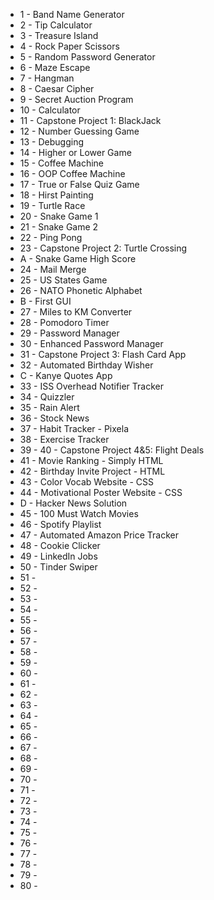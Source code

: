 - 1 - Band Name Generator 
- 2 - Tip Calculator
- 3 - Treasure Island
- 4 - Rock Paper Scissors
- 5 - Random Password Generator
- 6 - Maze Escape
- 7 - Hangman
- 8 - Caesar Cipher
- 9 - Secret Auction Program
- 10 - Calculator
- 11 - Capstone Project 1: BlackJack
- 12 - Number Guessing Game
- 13 - Debugging
- 14 - Higher or Lower Game
- 15 - Coffee Machine
- 16 - OOP Coffee Machine
- 17 - True or False Quiz Game
- 18 - Hirst Painting
- 19 - Turtle Race 
- 20 - Snake Game 1
- 21 - Snake Game 2
- 22 - Ping Pong
- 23 - Capstone Project 2: Turtle Crossing
- A - Snake Game High Score
- 24 - Mail Merge
- 25 - US States Game
- 26 - NATO Phonetic Alphabet
- B - First GUI 
- 27 - Miles to KM Converter
- 28 - Pomodoro Timer
- 29 - Password Manager
- 30 - Enhanced Password Manager
- 31 - Capstone Project 3: Flash Card App
- 32 - Automated Birthday Wisher
- C - Kanye Quotes App
- 33 - ISS Overhead Notifier Tracker
- 34 - Quizzler
- 35 - Rain Alert
- 36 - Stock News
- 37 - Habit Tracker - Pixela
- 38 - Exercise Tracker
- 39 - 40 - Capstone Project 4&5: Flight Deals
- 41 - Movie Ranking - Simply HTML
- 42 - Birthday Invite Project - HTML
- 43 - Color Vocab Website - CSS
- 44 - Motivational Poster Website - CSS
- D - Hacker News Solution
- 45 - 100 Must Watch Movies
- 46 - Spotify Playlist
- 47 - Automated Amazon Price Tracker
- 48 - Cookie Clicker
- 49 - LinkedIn Jobs
- 50 - Tinder Swiper
- 51 -
- 52 -
- 53 -
- 54 -
- 55 -
- 56 -
- 57 -
- 58 -
- 59 -
- 60 -
- 61 -
- 62 -
- 63 -
- 64 -
- 65 -
- 66 - 
- 67 -
- 68 -
- 69 -
- 70 -
- 71 -
- 72 -
- 73 -
- 74 -
- 75 -
- 76 - 
- 77 -
- 78 -
- 79 -
- 80 -
